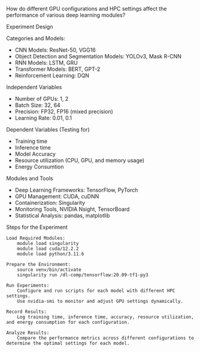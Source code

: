 How do different GPU configurations and HPC settings affect the performance of various deep learning modules?

Experiment Design

Categories and Models:
- CNN Models: ResNet-50, VGG16
- Object Detection and Segmentation Models: YOLOv3, Mask R-CNN
- RNN Models: LSTM, GRU
- Transformer Models: BERT, GPT-2
- Reinforcement Learning: DQN

Independent Variables
- Number of GPUs: 1, 2
- Batch Size: 32, 64
- Precision: FP32, FP16 (mixed precision)
- Learning Rate: 0.01, 0.1

Dependent Variables (Testing for)
- Training time
- Inference time
- Model Accuracy
- Resource utilization (CPU, GPU, and memory usage)
- Energy Consumtion

Modules and Tools
- Deep Learning Frameworks: TensorFlow, PyTorch
- GPU Management: CUDA, cuDNN
- Containerization: Singularity
- Monitoring Tools, NVIDIA Nsight, TensorBoard
- Statistical Analysis: pandas, matplotlib


Steps for the Experiment

    Load Required Modules:
        module load singularity
        module load cuda/12.2.2
        module load python/3.11.6

    Prepare the Environment:
        source venv/bin/activate
	    singularity run /dl-comp/tensorflow:20.09-tf1-py3

    Run Experiments:
        Configure and run scripts for each model with different HPC settings.
        Use nvidia-smi to monitor and adjust GPU settings dynamically.

    Record Results:
        Log training time, inference time, accuracy, resource utilization, and energy consumption for each configuration.

    Analyze Results:
        Compare the performance metrics across different configurations to determine the optimal settings for each model.
